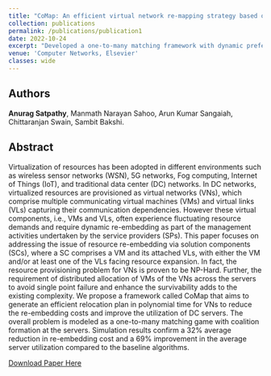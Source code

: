 ```yaml
---
title: "CoMap: An efficient virtual network re-mapping strategy based on coalitional matching theory"
collection: publications
permalink: /publications/publication1
date: 2022-10-24
excerpt: "Developed a one-to-many matching framework with dynamic preferences to relocate virtual data center requests experiencing fluctuating resource demands over an interconnected substrate network."
venue: 'Computer Networks, Elsevier'
classes: wide
---
```


## Authors
**Anurag Satpathy**, Manmath Narayan Sahoo, Arun Kumar Sangaiah, Chittaranjan Swain, Sambit Bakshi.

## Abstract
Virtualization of resources has been adopted in different environments such as wireless sensor networks (WSN), 5G networks, Fog computing, Internet of Things (IoT), and traditional data center (DC) networks.
In DC networks, virtualized resources are provisioned as virtual networks (VNs), which comprise multiple communicating virtual machines (VMs) and virtual links (VLs) capturing their communication dependencies.
However these virtual components, i.e., VMs and VLs, often experience fluctuating resource demands and require dynamic re-embedding as part of the management activities undertaken by the service providers
(SPs). This paper focuses on addressing the issue of resource re-embedding via solution components (SCs), where a SC comprises a VM and its attached VLs, with either the VM and/or at least one of the VLs facing
resource expansion. In fact, the resource provisioning problem for VNs is proven to be NP-Hard. Further, the requirement of distributed allocation of VMs of the VNs across the servers to avoid single point failure and
enhance the survivability adds to the existing complexity. We propose a framework called CoMap that aims to generate an efficient relocation plan in polynomial time for VNs to reduce the re-embedding costs and improve
the utilization of DC servers. The overall problem is modeled as a one-to-many matching game with coalition formation at the servers. Simulation results confirm a 32\% average reduction in re-embedding cost and a 69\% improvement in the average server utilization compared to the baseline algorithms.

[Download Paper Here](https://doi.org/10.1016/j.comnet.2022.109248)
